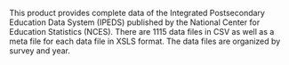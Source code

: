 This product provides complete data of the Integrated Postsecondary Education Data System (IPEDS) published by the National Center for Education Statistics (NCES). There are 1115 data files in CSV as well as a meta file for each data file in XSLS format. The data files are organized by survey and year.
